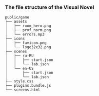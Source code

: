 ### The file structure of the Visual Novel

```plane_text
public/game
├── assets
│   ├── room_hero.png
│   ├── prof_norm.png
│   └── errors.mp3
├── icons
│   ├── favicon.png
│   └── logo32x32.png
├── scenes
│   ├── ru-RU
│   │   ├── start.json
│   │   └── lab.json
│   └── en-US
│       ├── start.json
│       └── lab.json
├── style.css
├── plugins.bundle.js
└── screens.html

```
